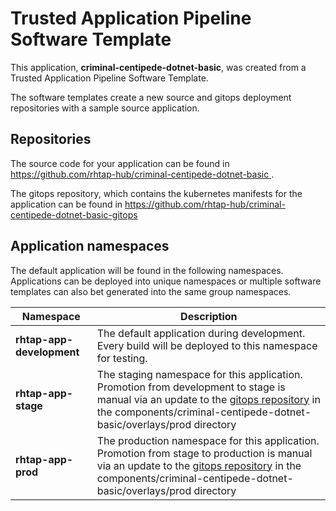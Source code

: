 # Trusted Application Pipeline Software Template

This application, **criminal-centipede-dotnet-basic**, was created from a Trusted Application Pipeline Software Template.

The software templates create a new source and gitops deployment repositories with a sample source application. 

## Repositories

The source code for your application can be found in [https://github.com/rhtap-hub/criminal-centipede-dotnet-basic ](https://github.com/rhtap-hub/criminal-centipede-dotnet-basic ).
 
The gitops repository, which contains the kubernetes manifests for the application can be found in 
[https://github.com/rhtap-hub/criminal-centipede-dotnet-basic-gitops ](https://github.com/rhtap-hub/criminal-centipede-dotnet-basic-gitops ) 

## Application namespaces 

The default application will be found in the following namespaces. Applications can be deployed into unique namespaces or multiple software templates can also bet generated into the same group namespaces.  

|  Namespace   |  Description   |  
| -------- | -------- |   
| **rhtap-app-development** | The default application during development. Every build will be deployed to this namespace for testing. | 
| **rhtap-app-stage** | The staging namespace for this application. Promotion from development to stage is manual via an update to the [gitops repository](https://github.com/rhtap-hub/criminal-centipede-dotnet-basic-gitops ) in the components/criminal-centipede-dotnet-basic/overlays/prod directory |  
| **rhtap-app-prod** | The production namespace for this application. Promotion from stage to production is manual via an update to the [gitops repository](https://github.com/rhtap-hub/criminal-centipede-dotnet-basic-gitops ) in the components/criminal-centipede-dotnet-basic/overlays/prod directory | 